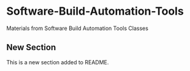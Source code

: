 # Software-Build-Automation-Tools
Materials from Software Build Automation Tools Classes 
## New Section
This is a new section added to README.
